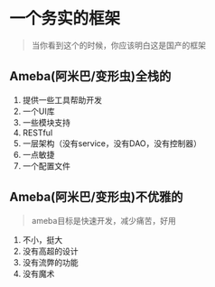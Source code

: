# 一个务实的框架
> 当你看到这个的时候，你应该明白这是国产的框架


## Ameba(阿米巴/变形虫)全栈的
1. 提供一些工具帮助开发
2. 一个UI库
3. 一些模块支持
4. RESTful
5. 一层架构（没有service，没有DAO，没有控制器）
6. 一点敏捷
7. 一个配置文件


## Ameba(阿米巴/变形虫)不优雅的
> ameba目标是快速开发，减少痛苦，好用
1. 不小，挺大
2. 没有高超的设计
3. 没有流弊的功能
4. 没有魔术
